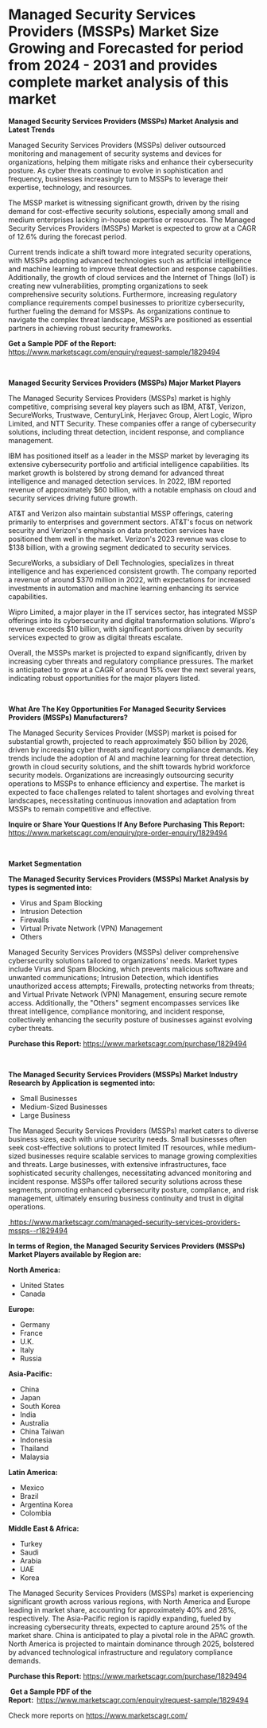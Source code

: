 <p><h1>Managed Security Services Providers (MSSPs) Market Size Growing and Forecasted for period from 2024 - 2031 and provides complete market analysis of this market</h1></p><p><strong>Managed Security Services Providers (MSSPs) Market Analysis and Latest Trends</strong></p>
<p><p>Managed Security Services Providers (MSSPs) deliver outsourced monitoring and management of security systems and devices for organizations, helping them mitigate risks and enhance their cybersecurity posture. As cyber threats continue to evolve in sophistication and frequency, businesses increasingly turn to MSSPs to leverage their expertise, technology, and resources. </p><p>The MSSP market is witnessing significant growth, driven by the rising demand for cost-effective security solutions, especially among small and medium enterprises lacking in-house expertise or resources. The Managed Security Services Providers (MSSPs) Market is expected to grow at a CAGR of 12.6% during the forecast period. </p><p>Current trends indicate a shift toward more integrated security operations, with MSSPs adopting advanced technologies such as artificial intelligence and machine learning to improve threat detection and response capabilities. Additionally, the growth of cloud services and the Internet of Things (IoT) is creating new vulnerabilities, prompting organizations to seek comprehensive security solutions. Furthermore, increasing regulatory compliance requirements compel businesses to prioritize cybersecurity, further fueling the demand for MSSPs. As organizations continue to navigate the complex threat landscape, MSSPs are positioned as essential partners in achieving robust security frameworks.</p></p>
<p><strong>Get a Sample PDF of the Report:&nbsp;</strong> <a href="https://www.marketscagr.com/enquiry/request-sample/1829494?utm_campaign=1920&utm_medium=2&utm_source=Github&utm_content=ia&utm_term=30122024&utm_id=managed-security-services-providers-mssps">https://www.marketscagr.com/enquiry/request-sample/1829494</a></p>
<p>&nbsp;</p>
<p><strong>Managed Security Services Providers (MSSPs) Major Market Players</strong></p>
<p><p>The Managed Security Services Providers (MSSPs) market is highly competitive, comprising several key players such as IBM, AT&T, Verizon, SecureWorks, Trustwave, CenturyLink, Herjavec Group, Alert Logic, Wipro Limited, and NTT Security. These companies offer a range of cybersecurity solutions, including threat detection, incident response, and compliance management.</p><p>IBM has positioned itself as a leader in the MSSP market by leveraging its extensive cybersecurity portfolio and artificial intelligence capabilities. Its market growth is bolstered by strong demand for advanced threat intelligence and managed detection services. In 2022, IBM reported revenue of approximately $60 billion, with a notable emphasis on cloud and security services driving future growth.</p><p>AT&T and Verizon also maintain substantial MSSP offerings, catering primarily to enterprises and government sectors. AT&T's focus on network security and Verizon's emphasis on data protection services have positioned them well in the market. Verizon's 2023 revenue was close to $138 billion, with a growing segment dedicated to security services.</p><p>SecureWorks, a subsidiary of Dell Technologies, specializes in threat intelligence and has experienced consistent growth. The company reported a revenue of around $370 million in 2022, with expectations for increased investments in automation and machine learning enhancing its service capabilities.</p><p>Wipro Limited, a major player in the IT services sector, has integrated MSSP offerings into its cybersecurity and digital transformation solutions. Wipro's revenue exceeds $10 billion, with significant portions driven by security services expected to grow as digital threats escalate.</p><p>Overall, the MSSPs market is projected to expand significantly, driven by increasing cyber threats and regulatory compliance pressures. The market is anticipated to grow at a CAGR of around 15% over the next several years, indicating robust opportunities for the major players listed.</p></p>
<p>&nbsp;</p>
<p><strong>What Are The Key Opportunities For Managed Security Services Providers (MSSPs) Manufacturers?</strong></p>
<p><p>The Managed Security Services Provider (MSSP) market is poised for substantial growth, projected to reach approximately $50 billion by 2026, driven by increasing cyber threats and regulatory compliance demands. Key trends include the adoption of AI and machine learning for threat detection, growth in cloud security solutions, and the shift towards hybrid workforce security models. Organizations are increasingly outsourcing security operations to MSSPs to enhance efficiency and expertise. The market is expected to face challenges related to talent shortages and evolving threat landscapes, necessitating continuous innovation and adaptation from MSSPs to remain competitive and effective.</p></p>
<p><strong>Inquire or Share Your Questions If Any Before Purchasing This Report:</strong> <a href="https://www.marketscagr.com/enquiry/pre-order-enquiry/1829494?utm_campaign=1920&utm_medium=2&utm_source=Github&utm_content=ia&utm_term=30122024&utm_id=managed-security-services-providers-mssps">https://www.marketscagr.com/enquiry/pre-order-enquiry/1829494</a></p>
<p>&nbsp;</p>
<p><strong>Market Segmentation</strong></p>
<p><strong>The Managed Security Services Providers (MSSPs) Market Analysis by types is segmented into:</strong></p>
<p><ul><li>Virus and Spam Blocking</li><li>Intrusion Detection</li><li>Firewalls</li><li>Virtual Private Network (VPN) Management</li><li>Others</li></ul></p>
<p><p>Managed Security Services Providers (MSSPs) deliver comprehensive cybersecurity solutions tailored to organizations' needs. Market types include Virus and Spam Blocking, which prevents malicious software and unwanted communications; Intrusion Detection, which identifies unauthorized access attempts; Firewalls, protecting networks from threats; and Virtual Private Network (VPN) Management, ensuring secure remote access. Additionally, the "Others" segment encompasses services like threat intelligence, compliance monitoring, and incident response, collectively enhancing the security posture of businesses against evolving cyber threats.</p></p>
<p><strong>Purchase this Report:&nbsp;</strong><a href="https://www.marketscagr.com/purchase/1829494?utm_campaign=1920&utm_medium=2&utm_source=Github&utm_content=ia&utm_term=30122024&utm_id=managed-security-services-providers-mssps">https://www.marketscagr.com/purchase/1829494</a></p>
<p>&nbsp;</p>
<p><strong>The Managed Security Services Providers (MSSPs) Market Industry Research by Application is segmented into:</strong></p>
<p><ul><li>Small Businesses</li><li>Medium-Sized Businesses</li><li>Large Business</li></ul></p>
<p><p>The Managed Security Services Providers (MSSPs) market caters to diverse business sizes, each with unique security needs. Small businesses often seek cost-effective solutions to protect limited IT resources, while medium-sized businesses require scalable services to manage growing complexities and threats. Large businesses, with extensive infrastructures, face sophisticated security challenges, necessitating advanced monitoring and incident response. MSSPs offer tailored security solutions across these segments, promoting enhanced cybersecurity posture, compliance, and risk management, ultimately ensuring business continuity and trust in digital operations.</p></p>
<p><a href="https://www.marketscagr.com/managed-security-services-providers-mssps--r1829494?utm_campaign=1920&utm_medium=2&utm_source=Github&utm_content=ia&utm_term=30122024&utm_id=managed-security-services-providers-mssps">&nbsp;https://www.marketscagr.com/managed-security-services-providers-mssps--r1829494</a></p>
<p><strong>In terms of Region, the Managed Security Services Providers (MSSPs) Market Players available by Region are:</strong></p>
<p>
    <p> <strong> North America: </strong>
        <ul>
            <li>United States</li>
            <li>Canada</li>
        </ul>
        </p> 
    <p> <strong> Europe: </strong>
        <ul>
            <li>Germany</li>
            <li>France</li>
            <li>U.K.</li>
            <li>Italy</li>
            <li>Russia</li>
        </ul>
        </p> 
    <p> <strong> Asia-Pacific: </strong>
        <ul>
            <li>China</li>
            <li>Japan</li>
            <li>South Korea</li>
            <li>India</li>
            <li>Australia</li>
            <li>China Taiwan</li>
            <li>Indonesia</li>
            <li>Thailand</li>
            <li>Malaysia</li>
        </ul>
        </p> 
    <p> <strong> Latin America: </strong>
        <ul>
            <li>Mexico</li>
            <li>Brazil</li>
            <li>Argentina Korea</li>
            <li>Colombia</li>
        </ul>
        </p> 
    <p> <strong> Middle East & Africa: </strong>
        <ul>
            <li>Turkey</li>
            <li>Saudi</li>
            <li>Arabia</li>
            <li>UAE</li>
            <li>Korea</li>
        </ul>
    </p>
    </p>
<p><p>The Managed Security Services Providers (MSSPs) market is experiencing significant growth across various regions, with North America and Europe leading in market share, accounting for approximately 40% and 28%, respectively. The Asia-Pacific region is rapidly expanding, fueled by increasing cybersecurity threats, expected to capture around 25% of the market share. China is anticipated to play a pivotal role in the APAC growth. North America is projected to maintain dominance through 2025, bolstered by advanced technological infrastructure and regulatory compliance demands.</p></p>
<p><strong>Purchase this Report: </strong><a href="https://www.marketscagr.com/purchase/1829494?utm_campaign=1920&utm_medium=2&utm_source=Github&utm_content=ia&utm_term=30122024&utm_id=managed-security-services-providers-mssps">https://www.marketscagr.com/purchase/1829494</a></p>
<p>&nbsp;<strong>Get a Sample PDF of the Report:&nbsp;&nbsp;</strong><a href="https://www.marketscagr.com/enquiry/request-sample/1829494?utm_campaign=1920&utm_medium=2&utm_source=Github&utm_content=ia&utm_term=30122024&utm_id=managed-security-services-providers-mssps">https://www.marketscagr.com/enquiry/request-sample/1829494</a></p>
<p><strong></strong></p>
<p>Check more reports on <a href="https://www.marketscagr.com/?utm_campaign=1920&utm_medium=2&utm_source=Github&utm_content=ia&utm_term=30122024&utm_id=managed-security-services-providers-mssps">https://www.marketscagr.com/</a></p>